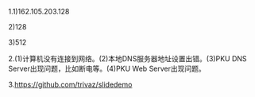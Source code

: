 1.1)162.105.203.128
  
  2)128
  
  3)512

2.(1)计算机没有连接到网络。(2)本地DNS服务器地址设置出错。(3)PKU DNS Server出现问题，比如断电等。(4)PKU Web Server出现问题。

3.https://github.com/trivaz/slidedemo